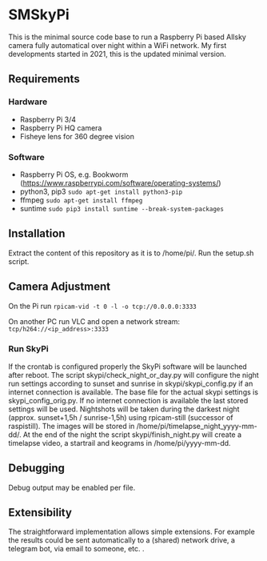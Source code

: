 # SMSkyPi
This is the minimal source code base to run a Raspberry Pi based Allsky camera fully automatical over night within a WiFi network. My first developments started in 2021, this is the updated minimal version.

## Requirements
### Hardware
- Raspberry Pi 3/4
- Raspberry Pi HQ camera
- Fisheye lens for 360 degree vision

### Software
- Raspberry Pi OS, e.g. Bookworm (https://www.raspberrypi.com/software/operating-systems/)
- python3, pip3
```sudo apt-get install python3-pip```
- ffmpeg
```sudo apt-get install ffmpeg```
- suntime
```sudo pip3 install suntime --break-system-packages```

## Installation
Extract the content of this repository as it is to /home/pi/.
Run the setup.sh script.

## Camera Adjustment
On the Pi run
```rpicam-vid -t 0 -l -o tcp://0.0.0.0:3333```

On another PC run VLC and open a network stream:
```tcp/h264://<ip_address>:3333```

### Run SkyPi
If the crontab is configured properly the SkyPi software will be launched after reboot. The script skypi/check_night_or_day.py will configure the night run settings according to sunset and sunrise in skypi/skypi_config.py if an internet connection is available. The base file for the actual skypi settings is skypi_config_orig.py. If no internet connection is available the last stored settings will be used.
Nightshots will be taken during the darkest night (approx. sunset+1,5h / sunrise-1,5h) using rpicam-still (successor of raspistill). The images will be stored in /home/pi/timelapse_night_yyyy-mm-dd/.
At the end of the night the script skypi/finish_night.py will create a timelapse video, a startrail and keograms in /home/pi/yyyy-mm-dd.

## Debugging
Debug output may be enabled per file.

## Extensibility
The straightforward implementation allows simple extensions. For example the results could be sent automatically to a (shared) network drive, a telegram bot, via email to someone, etc. .
